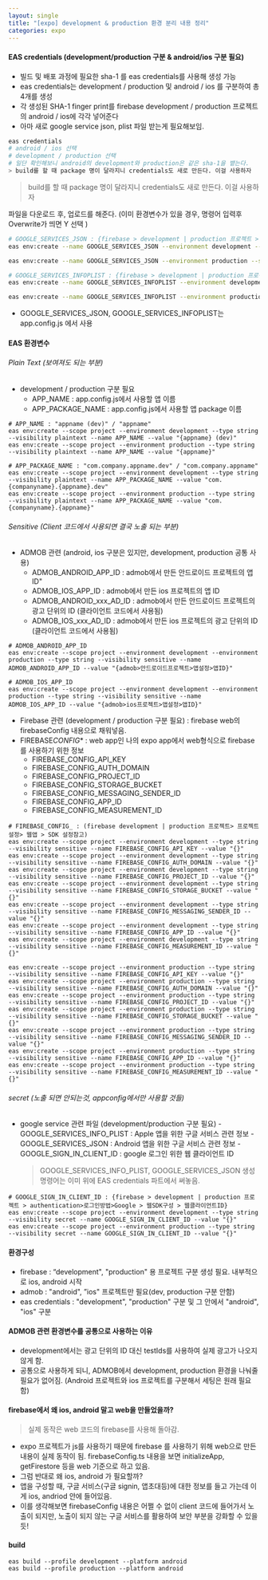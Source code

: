 ```yaml
---
layout: single
title: "[expo] development & production 환경 분리 내용 정리"
categories: expo
---
```


#### EAS credentials (development/production 구분 & android/ios 구분 필요)

- 빌드 및 배포 과정에 필요한 sha-1 를 eas credentials를 사용해 생성 가능
- eas credentials는 development / production 및 android / ios 를 구분하여 총 4개를 생성
- 각 생성된 SHA-1 finger print를 firebase development / production 프로젝트의 android / ios에 각각 넣어준다
- 아마 새로 google service json, plist 파일 받는게 필요해보임.

```bash
eas credentials
# android / ios 선택
# development / production 선택
# 일단 확인해보니 android의 development와 production은 같은 sha-1을 뱉는다.
> build를 할 때 package 명이 달라지니 credentials도 새로 만든다. 이걸 사용하자
```

> build를 할 때 package 명이 달라지니 credentials도 새로 만든다. 이걸 사용하자

파일을 다운로드 후, 업로드를 해준다. (이미 환경변수가 있을 경우, 명령어 입력후 Overwrite가 띄면 Y 선택 )

```bash
# GOOGLE_SERVICES_JSON : {firebase > development | production 프로젝트 > 프로젝트설정 > Android 앱 > google-services.json}
eas env:create --name GOOGLE_SERVICES_JSON --environment development --scope project --type file --visibility secret --value google-services-dev.json

eas env:create --name GOOGLE_SERVICES_JSON --environment production --scope project --type file --visibility secret --value google-services.json

# GOOGLE_SERVICES_INFOPLIST : {firebase > development | production 프로젝트 > 프로젝트설정 > Apple 앱 > GoogleService-Info.plist}
eas env:create --name GOOGLE_SERVICES_INFOPLIST --environment development --scope project --type file --visibility secret --value GoogleService-Info-dev.plist

eas env:create --name GOOGLE_SERVICES_INFOPLIST --environment production --scope project --type file --visibility secret --value GoogleService-Info.plist
```

- GOOGLE_SERVICES_JSON, GOOGLE_SERVICES_INFOPLIST는 app.config.js 에서 사용

#### EAS 환경변수

###### Plain Text (보여져도 되는 부분)

- development / production 구분 필요
  - APP_NAME : app.config.js에서 사용할 앱 이름
  - APP_PACKAGE_NAME : app.config.js에서 사용할 앱 package 이름

```
# APP_NAME : "appname (dev)" / "appname"
eas env:create --scope project --environment development --type string --visibility plaintext --name APP_NAME --value "{appname} (dev)"
eas env:create --scope project --environment production --type string --visibility plaintext --name APP_NAME --value "{appname}"

# APP_PACKAGE_NAME : "com.company.appname.dev" / "com.company.appname"
eas env:create --scope project --environment development --type string --visibility plaintext --name APP_PACKAGE_NAME --value "com.{companyname}.{appname}.dev"
eas env:create --scope project --environment production --type string --visibility plaintext --name APP_PACKAGE_NAME --value "com.{companyname}.{appname}"
```

###### Sensitive (Client 코드에서 사용되면 결국 노출 되는 부분)

- ADMOB 관련 (android, ios 구분은 있지만, development, production 공통 사용)
  - ADMOB_ANDROID_APP_ID : admob에서 만든 안드로이드 프로젝트의 앱 ID"
  - ADMOB_IOS_APP_ID : admob에서 만든 ios 프로젝트의 앱 ID
  - ADMOB_ANDROID_xxx_AD_ID : admob에서 만든 안드로이드 프로젝트의 광고 단위의 ID (클라이언트 코드에서 사용됨)
  - ADMOB_IOS_xxx_AD_ID : admob에서 만든 ios 프로젝트의 광고 단위의 ID (클라이언트 코드에서 사용됨)

```
# ADMOB_ANDROID_APP_ID
eas env:create --scope project --environment development --environment production --type string --visibility sensitive --name ADMOB_ANDROID_APP_ID --value "{admob>안드로이드프로젝트>앱설정>앱ID}"

# ADMOB_IOS_APP_ID
eas env:create --scope project --environment development --environment production --type string --visibility sensitive --name ADMOB_IOS_APP_ID --value "{admob>ios프로젝트>앱설정>앱ID}"
```

- Firebase 관련 (development / production 구분 필요) : firebase web의 firebaseConfig 내용으로 채워넣음.
- FIREBASE*CONFIG*\* : web app인 나의 expo app에서 web형식으로 firebase를 사용하기 위한 정보
  - FIREBASE_CONFIG_API_KEY
  - FIREBASE_CONFIG_AUTH_DOMAIN
  - FIREBASE_CONFIG_PROJECT_ID
  - FIREBASE_CONFIG_STORAGE_BUCKET
  - FIREBASE_CONFIG_MESSAGING_SENDER_ID
  - FIREBASE_CONFIG_APP_ID
  - FIREBASE_CONFIG_MEASUREMENT_ID

```
# FIREBASE_CONFIG_ : (firebase development | production 프로젝트> 프로젝트 설정> 웹앱 > SDK 설정참고)
eas env:create --scope project --environment development --type string --visibility sensitive --name FIREBASE_CONFIG_API_KEY --value "{}"
eas env:create --scope project --environment development --type string --visibility sensitive --name FIREBASE_CONFIG_AUTH_DOMAIN --value "{}"
eas env:create --scope project --environment development --type string --visibility sensitive --name FIREBASE_CONFIG_PROJECT_ID --value "{}"
eas env:create --scope project --environment development --type string --visibility sensitive --name FIREBASE_CONFIG_STORAGE_BUCKET --value "{}"
eas env:create --scope project --environment development --type string --visibility sensitive --name FIREBASE_CONFIG_MESSAGING_SENDER_ID --value "{}"
eas env:create --scope project --environment development --type string --visibility sensitive --name FIREBASE_CONFIG_APP_ID --value "{}"
eas env:create --scope project --environment development --type string --visibility sensitive --name FIREBASE_CONFIG_MEASUREMENT_ID --value "{}"

eas env:create --scope project --environment production --type string --visibility sensitive --name FIREBASE_CONFIG_API_KEY --value "{}"
eas env:create --scope project --environment production --type string --visibility sensitive --name FIREBASE_CONFIG_AUTH_DOMAIN --value "{}"
eas env:create --scope project --environment production --type string --visibility sensitive --name FIREBASE_CONFIG_PROJECT_ID --value "{}"
eas env:create --scope project --environment production --type string --visibility sensitive --name FIREBASE_CONFIG_STORAGE_BUCKET --value "{}"
eas env:create --scope project --environment production --type string --visibility sensitive --name FIREBASE_CONFIG_MESSAGING_SENDER_ID --value "{}"
eas env:create --scope project --environment production --type string --visibility sensitive --name FIREBASE_CONFIG_APP_ID --value "{}"
eas env:create --scope project --environment production --type string --visibility sensitive --name FIREBASE_CONFIG_MEASUREMENT_ID --value "{}"
```

###### secret (노출 되면 안되는것, appconfig에서만 사용할 것들)

- google service 관련 파일 (development/production 구분 필요) - GOOGLE_SERVICES_INFO_PLIST : Apple 앱을 위한 구글 서비스 관련 정보 - GOOGLE_SERVICES_JSON : Android 앱을 위한 구글 서비스 관련 정보 - GOOGLE_SIGN_IN_CLIENT_ID : google 로그인 위한 웹 클라이언트 ID
  > GOOGLE_SERVICES_INFO_PLIST, GOOGLE_SERVICES_JSON 생성 명령어는 이미 위에 EAS credentials 파트에서 써놓음.

```
# GOOGLE_SIGN_IN_CLIENT_ID : {firebase > development | production 프로젝트 > authentication>로그인방법>Google > 웹SDK구성 > 웹클라이언트ID}
eas env:create --scope project --environment development --type string --visibility secret --name GOOGLE_SIGN_IN_CLIENT_ID --value "{}"
eas env:create --scope project --environment production --type string --visibility secret --name GOOGLE_SIGN_IN_CLIENT_ID --value "{}"
```

#### 환경구성

- firebase : “development", "production" 용 프로젝트 구분 생성 필요. 내부적으로 ios, android 시작
- admob : "android", ”ios" 프로젝트만 필요(dev, production 구분 안함)
- eas credentials : "development", "production" 구분 및 그 안에서 "android", "ios" 구분

#### ADMOB 관련 환경변수를 공통으로 사용하는 이유

- development에서는 광고 단위의 ID 대신 testIds를 사용하여 실제 광고가 나오지 않게 함.
- 공통으로 사용하게 되니, ADMOB에서 development, production 환경을 나눠줄 필요가 없어짐. (Android 프로젝트와 ios 프로젝트를 구분해서 세팅은 원래 필요함)

#### firebase에서 왜 ios, android 말고 web을 만들었을까?

> 실제 동작은 web 코드의 firebase를 사용해 돌아감.

- expo 프로젝트가 js를 사용하기 때문에 firebase 를 사용하기 위해 web으로 만든 내용이 실제 동작이 됨. firebaseConfig.ts 내용을 보면 initializeApp, getFirestore 등을 web 기준으로 하고 있음.
- 그럼 반대로 왜 ios, android 가 필요할까?
- 앱을 구성할 때, 구글 서비스(구글 signin, 앱초대등)에 대한 정보를 들고 가는데 이게 ios, andriod 안에 들어있음.
- 이를 생각해보면 firebaseConfig 내용은 어쩔 수 없이 client 코드에 들어가서 노출이 되지만, 노출이 되지 않는 구글 서비스를 활용하여 보안 부분을 강화할 수 있을듯!

#### build

```
eas build --profile development --platform android
eas build --profile production --platform android
```
